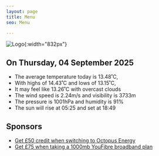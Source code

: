 ```yaml
---
layout: page
title: Menu
seo: Menu

---
```


![Logo](/images/logo.jpg){:width="832px"}

<!-- weather_marker starts -->
## On Thursday, 04 September 2025

- The average temperature today is 13.48˚C,
- With highs of 14.43˚C and lows of 13.15˚C,
- It may feel like 13.26˚C with overcast clouds
- The wind speed is 2.24m/s and visibility is 3733m
- The pressure is 1001hPa and humidity is 91%
- The sun will rise at 05:25 and set at 18:49

<!-- weather_marker ends -->

## Sponsors

- [Get £50 credit when switching to Octopus Energy](https://bit.ly/3oD1nnS)
- [Get £75 when taking a 1000mb YouFibre broadband plan](https://aklam.io/91zWhU?)

